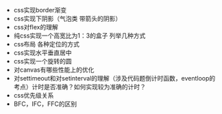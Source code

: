 - css实现border渐变 
- css实现下阴影（气泡类 带箭头的阴影） 
- css对flex的理解  
- 纯css实现一个高宽比为1：3的盒子 列举几种方式 
- css布局 各种定位的方式 
- css实现水平垂直居中 
- css实现一个旋转的圆 
- 对canvas有哪些性能上的优化 
- 对settimeout和对setinterval的理解（涉及代码题倒计时函数，eventloop的考点）计时是否准确？如何实现较为准确的计时？
- css优先级关系 
- BFC，IFC，FFC的区别 